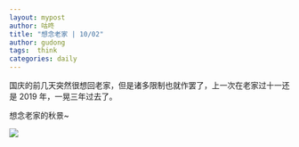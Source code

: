 ```yaml
---
layout: mypost
author: 咕咚
title: "想念老家 | 10/02"
author: gudong
tags:  think
categories: daily
---
```

国庆的前几天突然很想回老家，但是诸多限制也就作罢了，上一次在老家过十一还是 2019 年，一晃三年过去了。

想念老家的秋景~

![](https://cdn.jsdelivr.net/gh/maoruibin/assets@master/2022/10/02/20221002124240156.jpg)



